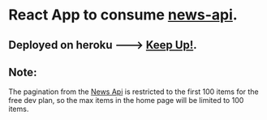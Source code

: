 # React App to consume [news-api](https://github.com/NotAhmedNasr/news-api).
## Deployed on heroku ---> [Keep Up!](https://keepup-news.herokuapp.com/).
## Note:
The pagination from the [News Api](https://newsapi.org/) is restricted to the first 100 items for the free dev plan, 
so the max items in the home page will be limited to 100 items.
